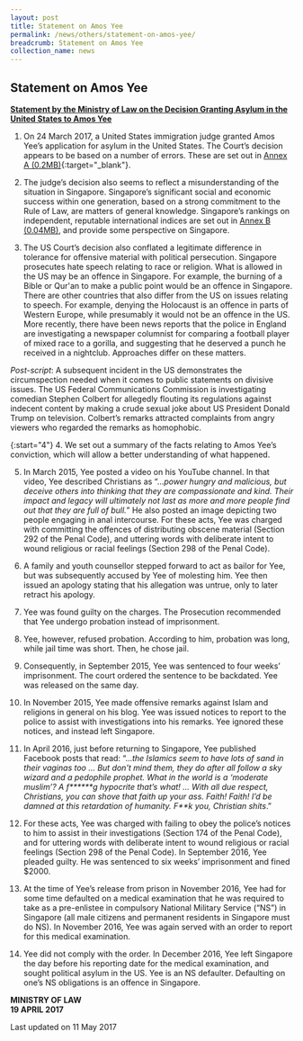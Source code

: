 ```yaml
---
layout: post
title: Statement on Amos Yee
permalink: /news/others/statement-on-amos-yee/
breadcrumb: Statement on Amos Yee
collection_name: news
---
```


Statement on Amos Yee
---

**<u>Statement by the Ministry of Law on the Decision Granting Asylum in the United States to Amos Yee</u>**

1. On 24 March 2017, a United States immigration judge granted Amos Yee’s application for asylum in the United States. The Court’s decision appears to be based on a number of errors. These are set out in [Annex A (0.2MB)](/files/news/others/2017/04/AnnexA-ListofClarifications.pdf){:target="_blank"}.
 
2. The judge’s decision also seems to reflect a misunderstanding of the situation in Singapore. Singapore’s significant social and economic success within one generation, based on a strong commitment to the Rule of Law, are matters of general knowledge. Singapore’s rankings on independent, reputable international indices are set out in [Annex B (0.04MB)](/files/news/others/2017/04/AnnexB-Rankings.pdf), and provide some perspective on Singapore.
 
3. The US Court’s decision also conflated a legitimate difference in tolerance for offensive material with political persecution. Singapore prosecutes hate speech relating to race or religion. What is allowed in the US may be an offence in Singapore. For example, the burning of a Bible or Qur'an to make a public point would be an offence in Singapore. There are other countries that also differ from the US on issues relating to speech. For example, denying the Holocaust is an offence in parts of Western Europe, while presumably it would not be an offence in the US. More recently, there have been news reports that the police in England are investigating a newspaper columnist for comparing a football player of mixed race to a gorilla, and suggesting that he deserved a punch he received in a nightclub.  Approaches differ on these matters.
 
*Post-script*: A subsequent incident in the US demonstrates the circumspection needed when it comes to public statements on divisive issues. The US Federal Communications Commission is investigating comedian Stephen Colbert for allegedly flouting its regulations against indecent content by making a crude sexual joke about US President Donald Trump on television. Colbert’s remarks attracted complaints from angry viewers who regarded the remarks as homophobic.
 
{:start="4"} 
4. We set out a summary of the facts relating to Amos Yee’s conviction, which will allow a better understanding of what happened.

5. In March 2015, Yee posted a video on his YouTube channel. In that video, Yee described Christians as “…*power hungry and malicious, but deceive others into thinking that they are compassionate and kind. Their impact and legacy will ultimately not last as more and more people find out that they are full of bull.*”  He also posted an image depicting two people engaging in anal intercourse. For these acts, Yee was charged with committing the offences of distributing obscene material (Section 292 of the Penal Code), and uttering words with deliberate intent to wound religious or racial feelings (Section 298 of the Penal Code).

6. A family and youth counsellor stepped forward to act as bailor for Yee, but was subsequently accused by Yee of molesting him. Yee then issued an apology stating that his allegation was untrue, only to later retract his apology.

7. Yee was found guilty on the charges. The Prosecution recommended that Yee undergo probation instead of imprisonment.

8. Yee, however, refused probation. According to him, probation was long, while jail time was short. Then, he chose jail.
 
9. Consequently, in September 2015, Yee was sentenced to four weeks’ imprisonment. The court ordered the sentence to be backdated. Yee was released on the same day.

10. In November 2015, Yee made offensive remarks against Islam and religions in general on his blog. Yee was issued notices to report to the police to assist with investigations into his remarks. Yee ignored these notices, and instead left Singapore.

11. In April 2016, just before returning to Singapore, Yee published Facebook posts that read: “…<i>the Islamics seem to have lots of sand in their vaginas too … But don’t mind them, they do after all follow a sky wizard and a pedophile prophet. What in the world is a ‘moderate muslim’? A f&#42;&#42;&#42;&#42;&#42;&#42;g hypocrite that’s what! … With all due respect, Christians, you can shove that faith up your ass. Faith! Faith! I’d be damned at this retardation of humanity. F&#42;&#42;k you, Christian shits</i>.” 

12. For these acts, Yee was charged with failing to obey the police’s notices to him to assist in their investigations (Section 174 of the Penal Code), and for uttering words with deliberate intent to wound religious or racial feelings (Section 298 of the Penal Code). In September 2016, Yee pleaded guilty. He was sentenced to six weeks’ imprisonment and fined $2000.
  
13. At the time of Yee’s release from prison in November 2016, Yee had for some time defaulted on a medical examination that he was required to take as a pre-enlistee in compulsory National Military Service (“NS”) in Singapore (all male citizens and permanent residents in Singapore must do NS). In November 2016, Yee was again served with an order to report for this medical examination.
 
14. Yee did not comply with the order. In December 2016, Yee left Singapore the day before his reporting date for the medical examination, and sought political asylum in the US. Yee is an NS defaulter. Defaulting on one’s NS obligations is an offence in Singapore. 

**MINISTRY OF LAW**  
**19 APRIL 2017**

<p class="right-side-updated">Last updated on 11 May 2017</p> 
